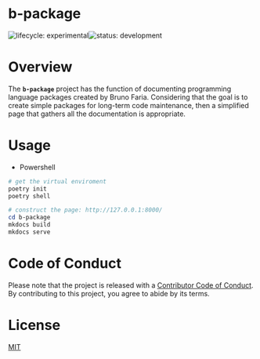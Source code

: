 # b-package
![lifecycle:
experimental](https://img.shields.io/badge/lifecycle-experimental-lightgrey)![status:
development](https://img.shields.io/badge/status-development-blue)

# Overview

The **`b-package`** project has the function of documenting programming language packages created by Bruno Faria. Considering that the goal is to create simple packages for long-term code maintenance, then a simplified page that gathers all the documentation is appropriate.

# Usage

- Powershell
``` powershell
# get the virtual enviroment
poetry init
poetry shell

# construct the page: http://127.0.0.1:8000/
cd b-package
mkdocs build
mkdocs serve
```

# Code of Conduct

Please note that the project is released with a [Contributor
Code of
Conduct](https://contributor-covenant.org/version/2/0/CODE_OF_CONDUCT.html). By contributing to this project, you agree to abide by its terms.

# License

[MIT](https://github.com/brunofariadf/b-package/blob/main/LICENSE)
